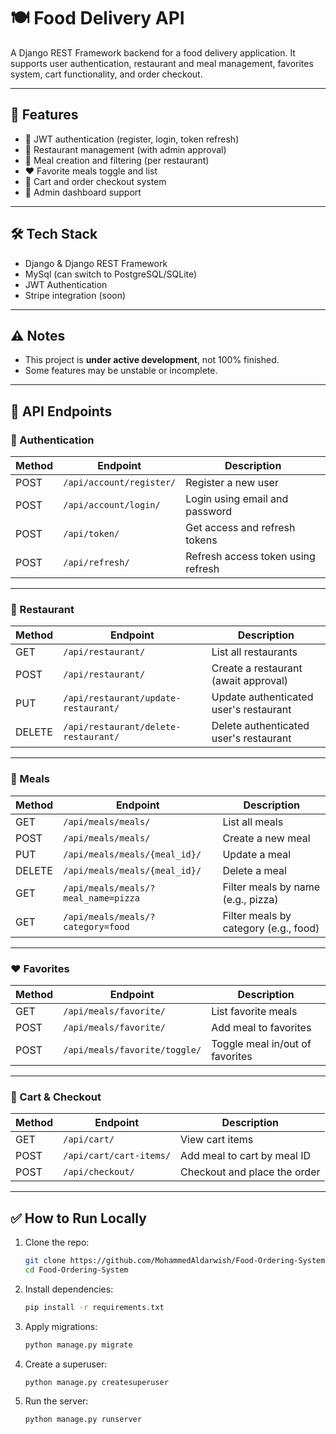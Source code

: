 # 🍽️ Food Delivery API

A Django REST Framework backend for a food delivery application. It supports user authentication, restaurant and meal management, favorites system, cart functionality, and order checkout.

---

## 🚀 Features

- 🔐 JWT authentication (register, login, token refresh)
- 🏪 Restaurant management (with admin approval)
- 🍔 Meal creation and filtering (per restaurant)
- ❤️ Favorite meals toggle and list
- 🛒 Cart and order checkout system
- 👮 Admin dashboard support

---

## 🛠️ Tech Stack

- Django & Django REST Framework
- MySql (can switch to PostgreSQL/SQLite)
- JWT Authentication
- Stripe integration (soon)

---

## ⚠️ Notes

- This project is **under active development**, not 100% finished.
- Some features may be unstable or incomplete.

---

## 📡 API Endpoints

### 🔐 Authentication

| Method | Endpoint                  | Description                          |
|--------|---------------------------|--------------------------------------|
| POST   | `/api/account/register/`  | Register a new user                  |
| POST   | `/api/account/login/`     | Login using email and password       |
| POST   | `/api/token/`             | Get access and refresh tokens        |
| POST   | `/api/refresh/`           | Refresh access token using refresh   |

---

### 🏪 Restaurant

| Method | Endpoint                             | Description                             |
|--------|--------------------------------------|-----------------------------------------|
| GET    | `/api/restaurant/`                   | List all restaurants                    |
| POST   | `/api/restaurant/`                   | Create a restaurant (await approval)    |
| PUT    | `/api/restaurant/update-restaurant/` | Update authenticated user's restaurant  |
| DELETE | `/api/restaurant/delete-restaurant/` | Delete authenticated user's restaurant  |

---

### 🍔 Meals

| Method | Endpoint                          | Description                         |
|--------|-----------------------------------|-------------------------------------|
| GET    | `/api/meals/meals/`               | List all meals                      |
| POST   | `/api/meals/meals/`               | Create a new meal                   |
| PUT    | `/api/meals/meals/{meal_id}/`     | Update a meal                       |
| DELETE | `/api/meals/meals/{meal_id}/`     | Delete a meal                       |
| GET    | `/api/meals/meals/?meal_name=pizza` | Filter meals by name (e.g., pizza) |
| GET    | `/api/meals/meals/?category=food`   | Filter meals by category (e.g., food)|

---

### ❤️ Favorites

| Method | Endpoint                         | Description                    |
|--------|----------------------------------|--------------------------------|
| GET    | `/api/meals/favorite/`          | List favorite meals            |
| POST   | `/api/meals/favorite/`          | Add meal to favorites          |
| POST   | `/api/meals/favorite/toggle/`   | Toggle meal in/out of favorites|

---

### 🛒 Cart & Checkout

| Method | Endpoint                      | Description                       |
|--------|-------------------------------|-----------------------------------|
| GET    | `/api/cart/`                  | View cart items                   |
| POST   | `/api/cart/cart-items/`       | Add meal to cart by meal ID       |
| POST   | `/api/checkout/`              | Checkout and place the order      |

---

## ✅ How to Run Locally

1. Clone the repo:
   ```bash
   git clone https://github.com/MohammedAldarwish/Food-Ordering-System.git
   cd Food-Ordering-System
   ```
2. Install dependencies:
    ```bash
    pip install -r requirements.txt
    ```
3. Apply migrations:
    ```bash 
    python manage.py migrate
    ```
4. Create a superuser:
    ```bash
    python manage.py createsuperuser
    ```
5. Run the server:
    ```bash
    python manage.py runserver
    ```


